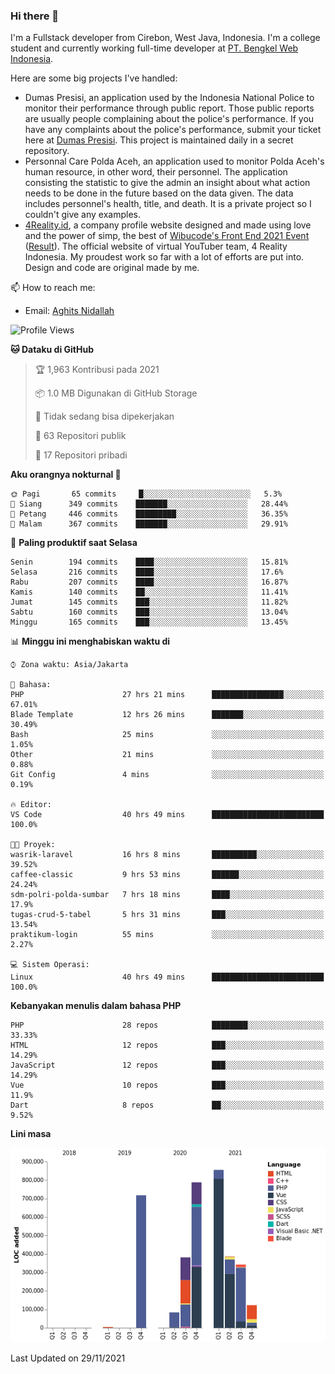 ### Hi there 👋
I'm a Fullstack developer from Cirebon, West Java, Indonesia. I'm a college student and currently working full-time developer at [PT. Bengkel Web Indonesia](https://github.com/PT-Bengkel-Web-Indonesia).

Here are some big projects I've handled:
- Dumas Presisi, an application used by the Indonesia National Police to monitor their performance through public report. Those public reports are usually people complaining about the police's performance. If you have any complaints about the police's performance, submit your ticket here at [Dumas Presisi](https://dumaspresisi.polri.go.id/dumaspro). This project is maintained daily in a secret repository.
- Personnal Care Polda Aceh, an application used to monitor Polda Aceh's human resource, in other word, their personnel. The application consisting the statistic to give the admin an insight about what action needs to be done in the future based on the data given. The data includes personnel's health, title, and death. It is a private project so I couldn't give any examples.
- [4Reality.id](https://4reality.id), a company profile website designed and made using love and the power of simp, the best of [Wibucode's Front End 2021 Event](https://github.com/wibucode02/submision-event-frontend-2021) ([Result](https://github.com/wibucode02/top-5-pemenang-event-front-end-wibucode-2021)). The official website of virtual YouTuber team, 4 Reality Indonesia. My proudest work so far with a lot of efforts are put into. Design and code are original made by me.

📫 How to reach me:
- Email: [Aghits Nidallah](mailto:yourlovelydev@gmail.com)

<!--START_SECTION:waka-->
![Profile Views](http://img.shields.io/badge/Profil%20dilihat-2-blue)

**🐱 Dataku di GitHub** 

> 🏆 1,963 Kontribusi pada 2021
 > 
> 📦 1.0 MB Digunakan di GitHub Storage 
 > 
> 🚫 Tidak sedang bisa dipekerjakan
 > 
> 📜 63 Repositori publik 
 > 
> 🔑 17 Repositori pribadi  
 > 
**Aku orangnya nokturnal 🦉** 

```text
🌞 Pagi       65 commits     █░░░░░░░░░░░░░░░░░░░░░░░░   5.3% 
🌆 Siang      349 commits    ███████░░░░░░░░░░░░░░░░░░   28.44% 
🌃 Petang     446 commits    █████████░░░░░░░░░░░░░░░░   36.35% 
🌙 Malam      367 commits    ███████░░░░░░░░░░░░░░░░░░   29.91%

```
📅 **Paling produktif saat Selasa** 

```text
Senin        194 commits    ████░░░░░░░░░░░░░░░░░░░░░   15.81% 
Selasa       216 commits    ████░░░░░░░░░░░░░░░░░░░░░   17.6% 
Rabu         207 commits    ████░░░░░░░░░░░░░░░░░░░░░   16.87% 
Kamis        140 commits    ██░░░░░░░░░░░░░░░░░░░░░░░   11.41% 
Jumat        145 commits    ███░░░░░░░░░░░░░░░░░░░░░░   11.82% 
Sabtu        160 commits    ███░░░░░░░░░░░░░░░░░░░░░░   13.04% 
Minggu       165 commits    ███░░░░░░░░░░░░░░░░░░░░░░   13.45%

```


📊 **Minggu ini menghabiskan waktu di** 

```text
⌚︎ Zona waktu: Asia/Jakarta

💬 Bahasa: 
PHP                      27 hrs 21 mins      ████████████████░░░░░░░░░   67.01% 
Blade Template           12 hrs 26 mins      ███████░░░░░░░░░░░░░░░░░░   30.49% 
Bash                     25 mins             ░░░░░░░░░░░░░░░░░░░░░░░░░   1.05% 
Other                    21 mins             ░░░░░░░░░░░░░░░░░░░░░░░░░   0.88% 
Git Config               4 mins              ░░░░░░░░░░░░░░░░░░░░░░░░░   0.19%

🔥 Editor: 
VS Code                  40 hrs 49 mins      █████████████████████████   100.0%

🐱‍💻 Proyek: 
wasrik-laravel           16 hrs 8 mins       ██████████░░░░░░░░░░░░░░░   39.52% 
caffee-classic           9 hrs 53 mins       ██████░░░░░░░░░░░░░░░░░░░   24.24% 
sdm-polri-polda-sumbar   7 hrs 18 mins       ████░░░░░░░░░░░░░░░░░░░░░   17.9% 
tugas-crud-5-tabel       5 hrs 31 mins       ███░░░░░░░░░░░░░░░░░░░░░░   13.54% 
praktikum-login          55 mins             ░░░░░░░░░░░░░░░░░░░░░░░░░   2.27%

💻 Sistem Operasi: 
Linux                    40 hrs 49 mins      █████████████████████████   100.0%

```

**Kebanyakan menulis dalam bahasa PHP** 

```text
PHP                      28 repos            ████████░░░░░░░░░░░░░░░░░   33.33% 
HTML                     12 repos            ███░░░░░░░░░░░░░░░░░░░░░░   14.29% 
JavaScript               12 repos            ███░░░░░░░░░░░░░░░░░░░░░░   14.29% 
Vue                      10 repos            ███░░░░░░░░░░░░░░░░░░░░░░   11.9% 
Dart                     8 repos             ██░░░░░░░░░░░░░░░░░░░░░░░   9.52%

```


**Lini masa**

![Chart not found](https://raw.githubusercontent.com/NikarashiHatsu/NikarashiHatsu/master/charts/bar_graph.png) 


 Last Updated on 29/11/2021
<!--END_SECTION:waka-->
